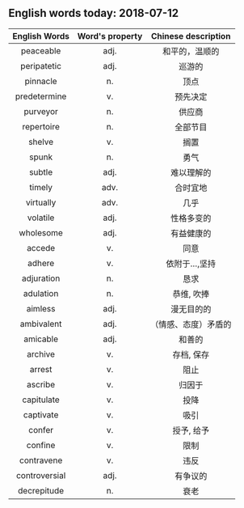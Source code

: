## English words today: 2018-07-12

| English Words | Word's property | Chinese description |
| :-----------: | :-------------: | :-----------------: |
| peaceable | adj.  | 和平的，温顺的 |
| peripatetic | adj. | 巡游的 |
| pinnacle | n. | 顶点 |
| predetermine | v. | 预先决定 |
| purveyor | n. | 供应商 |
| repertoire | n.  | 全部节目 |
| shelve | v. | 搁置 |
| spunk | n. | 勇气 |
| subtle | adj. | 难以理解的 |
| timely | adv. | 合时宜地 |
| virtually | adv. | 几乎 |
| volatile | adj. | 性格多变的 |
| wholesome | adj. | 有益健康的 |
| accede | v. | 同意 |
| adhere | v. | 依附于…,坚持 |
| adjuration | n. | 恳求 |
| adulation | n. | 恭维, 吹捧 |
| aimless | adj. |  漫无目的的 |
| ambivalent | adj. | （情感、态度）矛盾的 |
| amicable | adj. | 和善的 |
| archive | v.  | 存档, 保存 |
| arrest | v. | 阻止 |
| ascribe | v. | 归因于 |
| capitulate | v.  | 投降 |
| captivate | v. | 吸引 |
| confer | v. | 授予, 给予 |
| confine | v. | 限制 |
| contravene | v. | 违反 |
| controversial | adj. | 有争议的 |
| decrepitude | n. | 衰老 |
